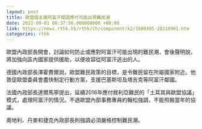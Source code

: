 ```yaml
---
layout: post
title: 歐盟倡支援阿富汗鄰國應付可能出現難民潮
date: 2021-09-01 06:37:56.000000000 +08:00
link: https://news.rthk.hk/rthk/ch/component/k2/1608495-20210901.htm
categories: rthk
---
```


歐盟內政部長開會，討論如何防止或應對阿富汗可能出現的難民潮，會後聲明說，將加強向區內國家提供援助，以便收容從阿富汗逃出的人。

德國內政部長澤霍費爾說，歐盟難民政策的目標，是令難民留在所屬國家附近。他敦促歐盟委員會盡快制定行動方案，支援巴基斯坦及塔吉克等阿富汗鄰國。

法國內政部長達爾馬寧提出，延續2016年應付敘利亞難民的「土耳其與歐盟協議」模式，處理阿富汗的情況。不過歐盟內部事務專員約翰松強調，不能照搬當年的協議。

奧地利、丹麥和捷克內政部長則強調必須嚴格控制難民潮。
